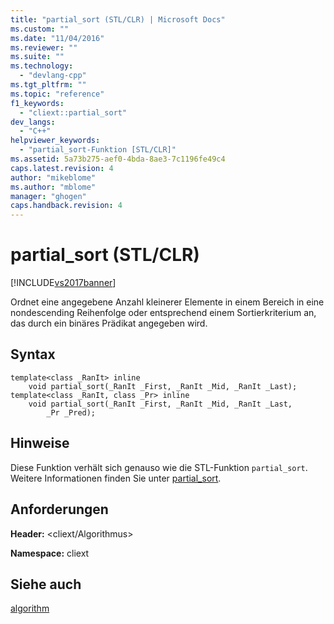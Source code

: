 ```yaml
---
title: "partial_sort (STL/CLR) | Microsoft Docs"
ms.custom: ""
ms.date: "11/04/2016"
ms.reviewer: ""
ms.suite: ""
ms.technology: 
  - "devlang-cpp"
ms.tgt_pltfrm: ""
ms.topic: "reference"
f1_keywords: 
  - "cliext::partial_sort"
dev_langs: 
  - "C++"
helpviewer_keywords: 
  - "partial_sort-Funktion [STL/CLR]"
ms.assetid: 5a73b275-aef0-4bda-8ae3-7c1196fe49c4
caps.latest.revision: 4
author: "mikeblome"
ms.author: "mblome"
manager: "ghogen"
caps.handback.revision: 4
---
```

# partial_sort (STL/CLR)
[!INCLUDE[vs2017banner](../assembler/inline/includes/vs2017banner.md)]

Ordnet eine angegebene Anzahl kleinerer Elemente in einem Bereich in eine nondescending Reihenfolge oder entsprechend einem Sortierkriterium an, das durch ein binäres Prädikat angegeben wird.  
  
## Syntax  
  
```  
template<class _RanIt> inline  
    void partial_sort(_RanIt _First, _RanIt _Mid, _RanIt _Last);  
template<class _RanIt, class _Pr> inline  
    void partial_sort(_RanIt _First, _RanIt _Mid, _RanIt _Last,  
        _Pr _Pred);  
```  
  
## Hinweise  
 Diese Funktion verhält sich genauso wie die STL\-Funktion `partial_sort`.  Weitere Informationen finden Sie unter [partial\_sort](../Topic/partial_sort.md).  
  
## Anforderungen  
 **Header:** \<cliext\/Algorithmus\>  
  
 **Namespace:** cliext  
  
## Siehe auch  
 [algorithm](../dotnet/algorithm-stl-clr.md)
